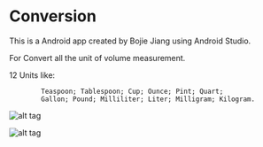 Conversion
==========

This is a Android app created by Bojie Jiang using Android Studio.

For Convert all the unit of volume measurement.

12 Units like:

            Teaspoon; Tablespoon; Cup; Ounce; Pint; Quart; 
            Gallon; Pound; Milliliter; Liter; Milligram; Kilogram.
            

![alt tag](http://i62.tinypic.com/a1hcok.jpg)


![alt tag](http://i61.tinypic.com/2hgbfxi.jpg)

